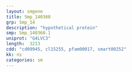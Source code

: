 ```yaml
---
layout: smgene
title: Smp_140360
grp: Smp_14
description: "hypothetical protein"
smp: Smp_140360.1
uniprot: "G4LVC3"
length:  3213
cdd: "cd09945, cl15255, pfam00017, smart00252"
kk: ns
categories: sm
---
```


